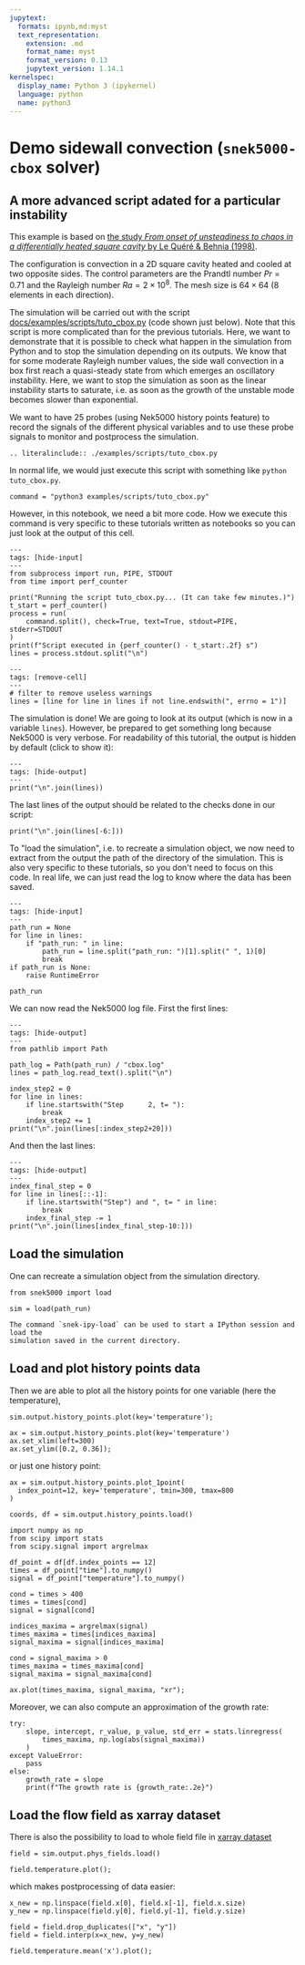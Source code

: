 ```yaml
---
jupytext:
  formats: ipynb,md:myst
  text_representation:
    extension: .md
    format_name: myst
    format_version: 0.13
    jupytext_version: 1.14.1
kernelspec:
  display_name: Python 3 (ipykernel)
  language: python
  name: python3
---
```


# Demo sidewall convection (`snek5000-cbox` solver)

## A more advanced script adated for a particular instability

This example is based on
[the study *From onset of unsteadiness to chaos in a differentially heated square cavity* by Le Quéré & Behnia (1998)](https://www.cambridge.org/core/journals/journal-of-fluid-mechanics/article/abs/from-onset-of-unsteadiness-to-chaos-in-a-differentially-heated-square-cavity/617F4CB2C23DD74C3D0CB872AE7C0045).

The configuration is convection in a 2D square cavity heated and cooled at two opposite
sides. The control parameters are the Prandtl number $Pr= 0.71$ and the Rayleigh number
$Ra = 2 \times 10^{8}$. The mesh size is $64 \times 64$ (8 elements in each direction).

The simulation will be carried out with the script
[docs/examples/scripts/tuto_cbox.py](https://github.com/snek5000/snek5000/tree/main/docs/examples/scripts/tuto_cbox.py)
(code shown just below). Note that this script is more complicated than for the previous
tutorials. Here, we want to demonstrate that it is possible to check what happen in the
simulation from Python and to stop the simulation depending on its outputs. We know that
for some moderate Rayleigh number values, the side wall convection in a box first reach
a quasi-steady state from which emerges an oscillatory instability. Here, we want to
stop the simulation as soon as the linear instability starts to saturate, i.e. as soon
as the growth of the unstable mode becomes slower than exponential.

We want to have $25$ probes (using Nek5000 history points feature) to record the signals
of the different physical variables and to use these probe signals to monitor and
postprocess the simulation.

```{eval-rst}
.. literalinclude:: ./examples/scripts/tuto_cbox.py
```

In normal life, we would just execute this script with something like
`python tuto_cbox.py`.

```{code-cell} ipython3
command = "python3 examples/scripts/tuto_cbox.py"
```

However, in this notebook, we need a bit more code. How we execute this command is very
specific to these tutorials written as notebooks so you can just look at the output of
this cell.

```{code-cell} ipython3
---
tags: [hide-input]
---
from subprocess import run, PIPE, STDOUT
from time import perf_counter

print("Running the script tuto_cbox.py... (It can take few minutes.)")
t_start = perf_counter()
process = run(
    command.split(), check=True, text=True, stdout=PIPE,  stderr=STDOUT
)
print(f"Script executed in {perf_counter() - t_start:.2f} s")
lines = process.stdout.split("\n")
```

```{code-cell} ipython3
---
tags: [remove-cell]
---
# filter to remove useless warnings
lines = [line for line in lines if not line.endswith(", errno = 1")]
```

The simulation is done! We are going to look at its output (which is now in a variable
`lines`). However, be prepared to get something long because Nek5000 is very verbose.
For readability of this tutorial, the output is hidden by default (click to show it):

```{code-cell} ipython3
---
tags: [hide-output]
---
print("\n".join(lines))
```

The last lines of the output should be related to the checks done in our script:

```{code-cell} ipython3
print("\n".join(lines[-6:]))
```

To "load the simulation", i.e. to recreate a simulation object, we now need to extract
from the output the path of the directory of the simulation. This is also very specific
to these tutorials, so you don't need to focus on this code. In real life, we can just
read the log to know where the data has been saved.

```{code-cell} ipython3
---
tags: [hide-input]
---
path_run = None
for line in lines:
    if "path_run: " in line:
        path_run = line.split("path_run: ")[1].split(" ", 1)[0]
        break
if path_run is None:
    raise RuntimeError
```

```{code-cell} ipython3
path_run
```

We can now read the Nek5000 log file. First the first lines:

```{code-cell} ipython3
---
tags: [hide-output]
---
from pathlib import Path

path_log = Path(path_run) / "cbox.log"
lines = path_log.read_text().split("\n")

index_step2 = 0
for line in lines:
    if line.startswith("Step      2, t= "):
        break
    index_step2 += 1
print("\n".join(lines[:index_step2+20]))
```

And then the last lines:

```{code-cell} ipython3
---
tags: [hide-output]
---
index_final_step = 0
for line in lines[::-1]:
    if line.startswith("Step") and ", t= " in line:
        break
    index_final_step -= 1
print("\n".join(lines[index_final_step-10:]))
```

## Load the simulation

One can recreate a simulation object from the simulation directory.

```{code-cell} ipython3
from snek5000 import load

sim = load(path_run)
```

```{admonition} Quickly start IPython and load a simulation
The command `snek-ipy-load` can be used to start a IPython session and load the
simulation saved in the current directory.
```

## Load and plot history points data

Then we are able to plot all the history points for one variable (here the temperature),

```{code-cell} ipython3
sim.output.history_points.plot(key='temperature');
```

```{code-cell} ipython3
ax = sim.output.history_points.plot(key='temperature')
ax.set_xlim(left=300)
ax.set_ylim([0.2, 0.36]);
```

or just one history point:

```{code-cell} ipython3
ax = sim.output.history_points.plot_1point(
  index_point=12, key='temperature', tmin=300, tmax=800
)

coords, df = sim.output.history_points.load()

import numpy as np
from scipy import stats
from scipy.signal import argrelmax

df_point = df[df.index_points == 12]
times = df_point["time"].to_numpy()
signal = df_point["temperature"].to_numpy()

cond = times > 400
times = times[cond]
signal = signal[cond]

indices_maxima = argrelmax(signal)
times_maxima = times[indices_maxima]
signal_maxima = signal[indices_maxima]

cond = signal_maxima > 0
times_maxima = times_maxima[cond]
signal_maxima = signal_maxima[cond]

ax.plot(times_maxima, signal_maxima, "xr");
```

Moreover, we can also compute an approximation of the growth rate:

```{code-cell} ipython3
try:
    slope, intercept, r_value, p_value, std_err = stats.linregress(
        times_maxima, np.log(abs(signal_maxima))
    )
except ValueError:
    pass
else:
    growth_rate = slope
    print(f"The growth rate is {growth_rate:.2e}")
```

## Load the flow field as xarray dataset

There is also the possibility to load to whole field file in
[xarray dataset](https://docs.xarray.dev/en/stable/index.html)

```{code-cell} ipython3
field = sim.output.phys_fields.load()

field.temperature.plot();
```

which makes postprocessing of data easier:

```{code-cell} ipython3
x_new = np.linspace(field.x[0], field.x[-1], field.x.size)
y_new = np.linspace(field.y[0], field.y[-1], field.y.size)

field = field.drop_duplicates(["x", "y"])
field = field.interp(x=x_new, y=y_new)

field.temperature.mean('x').plot();
```

